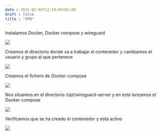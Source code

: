 ```yaml
---
date : 2025-02-09T12:19:03+01:00
draft : false
title : "VPN"
---
```



Instalamos Docker, Docker compose y wireguard 

![](https://roman403.github.io/ProyectoAlpha-Final/magen1.png)

Creamos el directorio donde va a trabajar el contenedor y cambiamos el usuario y grupo al que pertenece  

![](https://roman403.github.io/ProyectoAlpha-Final/magen2.png)

Creamos el fichero de Docker-compose

![](https://roman403.github.io/ProyectoAlpha-Final/magen3.png)

Nos situamos en el directorio /opt/wireguard-server y en este lanzamos el Docker-compose 

![](https://roman403.github.io/ProyectoAlpha-Final/magen4.png)

Verificamos que se ha creado el contenedor y está activo 

![](https://roman403.github.io/ProyectoAlpha-Final/magen5.png)